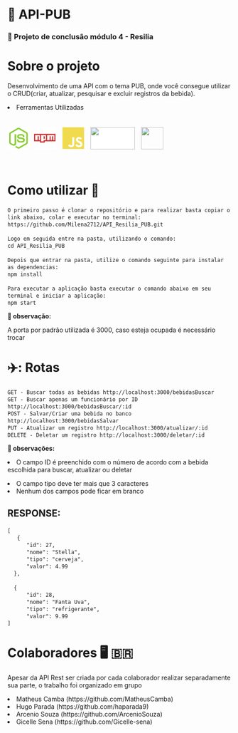 # :beer: API-PUB
<h3>🚀 Projeto de conclusão módulo 4 - Resilia</h3>

 # Sobre o projeto
<p> Desenvolvimento de uma API com o tema PUB, onde você consegue utilizar o CRUD(criar, atualizar, pesquisar e excluir registros da bebida).
 </p>
 
 <li> Ferramentas Utilizadas</li><br>
<p style="display: inline_block">
   <img align="center" width='50px' height='50px' src='https://raw.githubusercontent.com/devicons/devicon/2ae2a900d2f041da66e950e4d48052658d850630/icons/nodejs/nodejs-original.svg'>
   <img align="center" width='50px' height='50px' style="margin: 5px" src='https://raw.githubusercontent.com/devicons/devicon/2ae2a900d2f041da66e950e4d48052658d850630/icons/npm/npm-original-wordmark.svg'>
   <img align="center" width='50px' height='50px' style="margin: 5px" src='https://raw.githubusercontent.com/devicons/devicon/master/icons/javascript/javascript-plain.svg'>
   <img align="center" width='100px' height='50px' style="background-color: #FFF; margin: 5px" src='https://upload.wikimedia.org/wikipedia/commons/thumb/3/38/SQLite370.svg/382px-SQLite370.svg.png'>
   <img align="center" width='50px' height='50px' style="margin: 5px" src='https://cdn.freelogovectors.net/wp-content/uploads/2020/12/postman-logo.png'>
</p>
<br/>

# Como utilizar :hammer:

```
O primeiro passo é clonar o repositório e para realizar basta copiar o link abaixo, colar e executar no terminal:
https://github.com/Milena2712/API_Resilia_PUB.git

Logo em seguida entre na pasta, utilizando o comando:
cd API_Resilia_PUB

Depois que entrar na pasta, utilize o comando seguinte para instalar as dependencias:
npm install

Para executar a aplicação basta executar o comando abaixo em seu terminal e iniciar a aplicação:
npm start

```

**🚨 observação:** <p> A porta por padrão utilizada é 3000, caso esteja ocupada é necessário trocar</p> 

# ✈️: Rotas

	GET - Buscar todas as bebidas http://localhost:3000/bebidasBuscar
	GET - Buscar apenas um funcionário por ID http://localhost:3000/bebidasBuscar/:id
	POST - Salvar/Criar uma bebida no banco http://localhost:3000/bebidasSalvar
	PUT - Atualizar um registro http://localhost:3000/atualizar/:id
	DELETE - Deletar um registro http://localhost:3000/deletar/:id
  
  **🚨 observações:** <li> O campo ID é preenchido com o número de acordo com a bebida escolhida para buscar, atualizar ou deletar</li> 
  <li> O campo tipo deve ter mais que 3 caracteres</li> 
  <li> Nenhum dos campos pode ficar em branco</li> 
  
  <h2>RESPONSE:</h2>
  
  ```
  [
     {
        "id": 27,
        "nome": "Stella",
        "tipo": "cerveja",
        "valor": 4.99
    },
    
    {
        "id": 28,
        "nome": "Fanta Uva",
        "tipo": "refrigerante",
        "valor": 9.99
  ]
  
  ```
  
  # Colaboradores 🖥️ 🇧🇷
 <p>Apesar da API Rest ser criada por cada colaborador realizar separadamente sua parte, o trabalho foi organizado em grupo</p>
 <li> Matheus Camba (https://github.com/MatheusCamba) </li> 
 <li> Hugo Parada (https://github.com/haparada9)</li>
 <li> Arcenio Souza (https://github.com/ArcenioSouza)</li> 
 <li> Gicelle Sena (https://github.com/Gicelle-sena)</li> 
